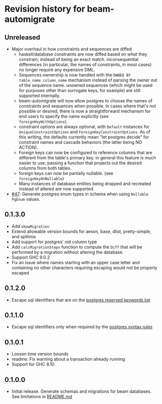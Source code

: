 # Revision history for beam-automigrate

## Unreleased

* Major overhaul in how constraints and sequences are diffed
  * haskell/database constraints are now diffed based on *what* they constrain; instead of being an exact match.  inconsequential differences (in particular, the names of constraints, in most cases) no longer require any expensive DML.
  * Sequences ownership is now handled with the `OWNED BY table_name.column_name` mechanism instead of parsing the owner out of the sequence name.  unowned sequences (which might be used for purposes other than surrogate keys, for example) are still supported internally.
  * beam-automigrate will now allow postgres to choose the names of constraints and sequences when possible.  In cases where that's not possible or desired, there is now a straightforward mechanism for end users to specify the name explicitly (see `foreignKeyWithOptions`).
  * constraint options are always optional, with `Default` instances for `UniqueConstraintOptions` and `ForeignKeyConstraintOptions`.  As of this writing, the defaults currently mean "let postgres decide" for constraint names and cascade behaviors (the latter being NO ACTION).
  * Foreign keys can now be configured to reference columns that are different from the table's primary key.  in general this feature is much easier to use; passing a function that projects out the desired columns from both tables.
  * foreign keys can now be partially nullable. (see `foreignKeyOnNullable`)
  * Many instances of database entities being dropped and recreated instead of altered are now supported.
* [#47](https://github.com/obsidiansystems/beam-automigrate/pull/47): Generate postgres enum types in schema when using `Nullable PgEnum` values.

## 0.1.3.0

* Add `showMigration`
* Extend allowable version bounds for aeson, base, dlist, pretty-simple, and splitmix
* Add support for postgres' oid column type
* Add `calcMigrationSteps` function to compute the `Diff` that will be performed by a migration without altering the database.
* Support GHC 9.0.2
* Fix an issue where names starting with an upper case letter and containing no other characters requiring escaping would not be properly escaped

## 0.1.2.0

* Escape sql identifiers that are on the [postgres reserved keywords list](https://www.postgresql.org/docs/current/sql-keywords-appendix.html)

## 0.1.1.0

* Escape sql identifiers only when required by the [postgres syntax rules](https://www.postgresql.org/docs/current/sql-syntax-lexical.html#SQL-SYNTAX-IDENTIFIERS)

## 0.1.0.1

* Loosen time version bounds
* readme: Fix warning about a transaction already running
* Support for GHC 8.10

## 0.1.0.0

* Initial release. Generate schemas and migrations for beam databases. See limitations in [README.md](README.md)
